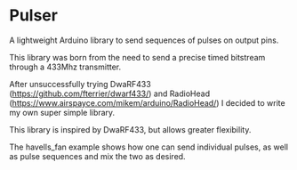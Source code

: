 # Pulser
A lightweight Arduino library to send sequences of pulses on output pins.

This library was born from the need to send a precise timed bitstream through a 433Mhz transmitter.

After unsuccessfully trying DwaRF433 (https://github.com/fterrier/dwarf433/) and RadioHead (https://www.airspayce.com/mikem/arduino/RadioHead/) I decided to write my own super simple library.

This library is inspired by DwaRF433, but allows greater flexibility.

The havells_fan example shows how one can send individual pulses, as well as pulse sequences and mix the two as desired.
